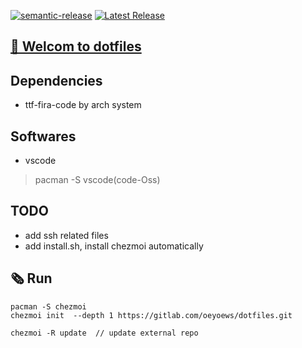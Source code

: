 [![semantic-release](https://img.shields.io/badge/%20%20%F0%9F%93%A6%F0%9F%9A%80-semantic--release-e10079.svg)](https://github.com/semantic-release/semantic-release)
[![Latest Release](https://gitlab.com/oeyoews/dotfiles/-/badges/release.svg)](https://gitlab.com/oeyoews/dotfiles/-/releases)

## [🔵 Welcom to dotfiles](#)

## Dependencies

* ttf-fira-code by arch system

## Softwares

* vscode

> pacman -S vscode(code-Oss)

## TODO

* add ssh related files
* add install.sh, install chezmoi automatically

## 🗞️ Run

```git
pacman -S chezmoi
chezmoi init  --depth 1 https://gitlab.com/oeyoews/dotfiles.git
```

```git
chezmoi -R update  // update external repo
```
